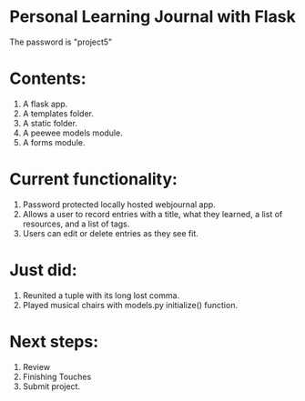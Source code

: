 # Personal Learning Journal with Flask
The password is "project5"

# Contents:
1. A flask app.
2. A templates folder.
3. A static folder.
4. A peewee models module.
5. A forms module.

# Current functionality:
1. Password protected locally hosted webjournal app.
2. Allows a user to record entries with a title, what they learned, a list of resources, and a list of tags.
3. Users can edit or delete entries as they see fit.

# Just did:
1. Reunited a tuple with its long lost comma.
2. Played musical chairs with models.py initialize() function.

# Next steps:
1. Review
2. Finishing Touches
3. Submit project.
